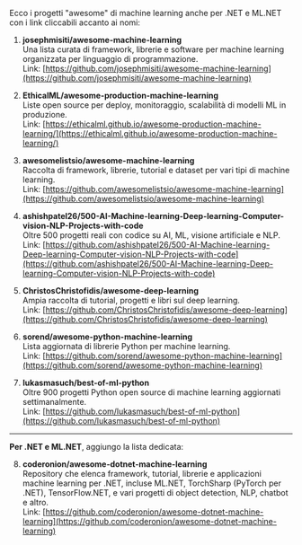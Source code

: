 Ecco i progetti "awesome" di machine learning anche per .NET e ML.NET con i link cliccabili accanto ai nomi:

1. **josephmisiti/awesome-machine-learning**  
    Una lista curata di framework, librerie e software per machine learning organizzata per linguaggio di programmazione.  
    Link: [https://github.com/josephmisiti/awesome-machine-learning](https://github.com/josephmisiti/awesome-machine-learning)
    
2. **EthicalML/awesome-production-machine-learning**  
    Liste open source per deploy, monitoraggio, scalabilità di modelli ML in produzione.  
    Link: [https://ethicalml.github.io/awesome-production-machine-learning/](https://ethicalml.github.io/awesome-production-machine-learning/)
    
3. **awesomelistsio/awesome-machine-learning**  
    Raccolta di framework, librerie, tutorial e dataset per vari tipi di machine learning.  
    Link: [https://github.com/awesomelistsio/awesome-machine-learning](https://github.com/awesomelistsio/awesome-machine-learning)
    
4. **ashishpatel26/500-AI-Machine-learning-Deep-learning-Computer-vision-NLP-Projects-with-code**  
    Oltre 500 progetti reali con codice su AI, ML, visione artificiale e NLP.  
    Link: [https://github.com/ashishpatel26/500-AI-Machine-learning-Deep-learning-Computer-vision-NLP-Projects-with-code](https://github.com/ashishpatel26/500-AI-Machine-learning-Deep-learning-Computer-vision-NLP-Projects-with-code)
    
5. **ChristosChristofidis/awesome-deep-learning**  
    Ampia raccolta di tutorial, progetti e libri sul deep learning.  
    Link: [https://github.com/ChristosChristofidis/awesome-deep-learning](https://github.com/ChristosChristofidis/awesome-deep-learning)
    
6. **sorend/awesome-python-machine-learning**  
    Lista aggiornata di librerie Python per machine learning.  
    Link: [https://github.com/sorend/awesome-python-machine-learning](https://github.com/sorend/awesome-python-machine-learning)
    
7. **lukasmasuch/best-of-ml-python**  
    Oltre 900 progetti Python open source di machine learning aggiornati settimanalmente.  
    Link: [https://github.com/lukasmasuch/best-of-ml-python](https://github.com/lukasmasuch/best-of-ml-python)
    

---

**Per .NET e ML.NET**, aggiungo la lista dedicata:

8. **coderonion/awesome-dotnet-machine-learning**  
    Repository che elenca framework, tutorial, librerie e applicazioni machine learning per .NET, incluse ML.NET, TorchSharp (PyTorch per .NET), TensorFlow.NET, e vari progetti di object detection, NLP, chatbot e altro.  
    Link: [https://github.com/coderonion/awesome-dotnet-machine-learning](https://github.com/coderonion/awesome-dotnet-machine-learning)